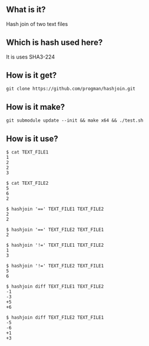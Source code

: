 ## What is it?
Hash join of two text files

## Which is hash used here?
It is uses SHA3-224

## How is it get?

	git clone https://github.com/progman/hashjoin.git

## How is it make?

	git submodule update --init && make x64 && ./test.sh

## How is it use?

	$ cat TEXT_FILE1
	1
	2
	2
	3

	$ cat TEXT_FILE2
	5
	6
	2

	$ hashjoin '==' TEXT_FILE1 TEXT_FILE2
	2
	2

	$ hashjoin '==' TEXT_FILE2 TEXT_FILE1
	2

	$ hashjoin '!=' TEXT_FILE1 TEXT_FILE2
	1
	3

	$ hashjoin '!=' TEXT_FILE2 TEXT_FILE1
	5
	6

	$ hashjoin diff TEXT_FILE1 TEXT_FILE2
	-1
	-3
	+5
	+6

	$ hashjoin diff TEXT_FILE2 TEXT_FILE1
	-5
	-6
	+1
	+3
